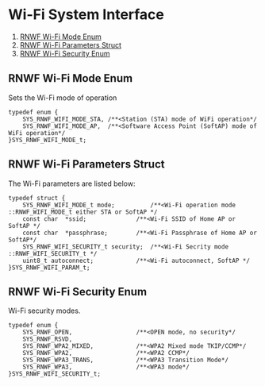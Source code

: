 # Wi-Fi System Interface

1.  [RNWF Wi-Fi Mode Enum](#rnwf-wi-fi-mode-enum)
2.  [RNWF Wi-Fi Parameters Struct](#rnwf-wi-fi-parameters-struct)
3.  [RNWF Wi-Fi Security Enum](#rnwf-wi-fi-security-enum)

## RNWF Wi-Fi Mode Enum

Sets the Wi-Fi mode of operation

``` {#CODEBLOCK_AGN_1P5_TYB .language-c}
typedef enum {
    SYS_RNWF_WIFI_MODE_STA, /**<Station (STA) mode of WiFi operation*/
    SYS_RNWF_WIFI_MODE_AP,  /**<Software Access Point (SoftAP) mode of WiFi operation*/
}SYS_RNWF_WIFI_MODE_t;
```

## RNWF Wi-Fi Parameters Struct

The Wi-Fi parameters are listed below:

``` {#CODEBLOCK_LRZ_2P5_TYB .language-c}
typedef struct {
    SYS_RNWF_WIFI_MODE_t mode;          /**<Wi-Fi operation mode ::RNWF_WIFI_MODE_t either STA or SoftAP */
    const char  *ssid;              /**<Wi-Fi SSID of Home AP or SoftAP */
    const char  *passphrase;        /**<Wi-Fi Passphrase of Home AP or SoftAP*/
    SYS_RNWF_WIFI_SECURITY_t security;  /**<Wi-Fi Secrity mode ::RNWF_WIFI_SECURITY_t */
    uint8_t autoconnect;            /**<Wi-Fi autoconnect, SoftAP */
}SYS_RNWF_WIFI_PARAM_t;
```

## RNWF Wi-Fi Security Enum

Wi-Fi security modes.

``` {#CODEBLOCK_MDP_KP5_TYB .language-c}
typedef enum {
    SYS_RNWF_OPEN,                  /**<OPEN mode, no security*/
    SYS_RNWF_RSVD,                  
    SYS_RNWF_WPA2_MIXED,            /**<WPA2 Mixed mode TKIP/CCMP*/
    SYS_RNWF_WPA2,                  /**<WPA2 CCMP*/
    SYS_RNWF_WPA3_TRANS,            /**<WPA3 Transition Mode*/
    SYS_RNWF_WPA3,                  /**<WPA3 mode*/
}SYS_RNWF_WIFI_SECURITY_t;
```


